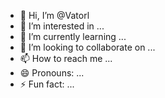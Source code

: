 - 👋 Hi, I’m @Vatorl
- 👀 I’m interested in ...
- 🌱 I’m currently learning ...
- 💞️ I’m looking to collaborate on ...
- 📫 How to reach me ...
- 😄 Pronouns: ...
- ⚡ Fun fact: ...

<!---
Vatorl/Vatorl is a ✨ special ✨ repository because its `README.md` (this file) appears on your GitHub profile.
You can click the Preview link to take a look at your changes.
--->
